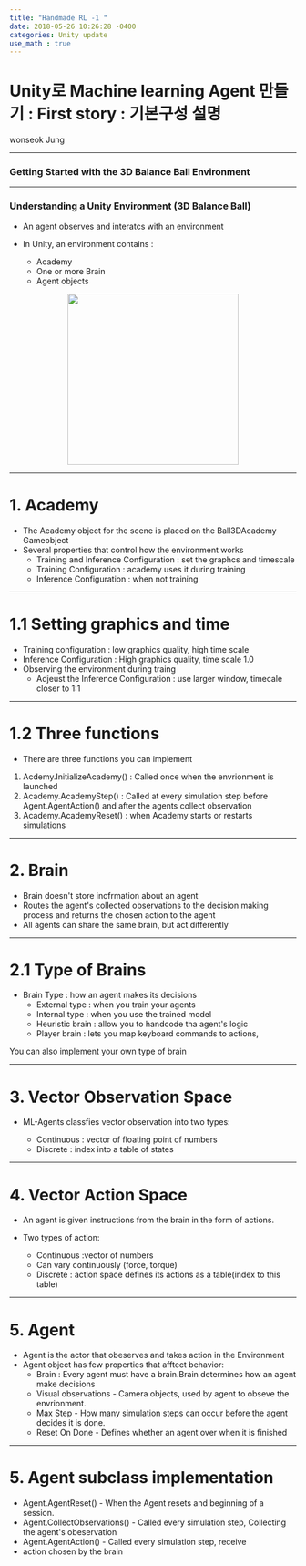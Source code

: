```yaml
---
title: "Handmade RL -1 "
date: 2018-05-26 10:26:28 -0400
categories: Unity update
use_math : true
---
```






# Unity로 Machine learning Agent 만들기 : First story : 기본구성 설명 

wonseok Jung

---
### Getting Started with the 3D Balance Ball Environment



---

### Understanding a Unity Environment (3D Balance Ball)


- An agent observes and interatcs with an environment

- In Unity, an environment contains :
	
    - Academy
    - One or more Brain 
	- Agent objects

<center><img src="https://user-images.githubusercontent.com/11300712/40576197-76e4a258-612c-11e8-9e29-591d60f3f1a5.jpg" weight ="300" height = "300"> </center>



---


# 1. Academy

-  The Academy object for the scene is placed on the Ball3DAcademy Gameobject
-  Several properties that control how the environment works
	- Training and Inference Configuration : set the graphcs and timescale
	- Training Configuration : academy uses it during training
	- Inference Configuration : when not training
	
---
	
# 1.1 Setting graphics and time

- Training configuration : low graphics quality, high time scale
- Inference Configuration : High graphics quality, time scale 1.0
- Observing the environment during traing 
	- Adjeust the Inference Configuration : use larger window, timecale closer to 1:1 

---


# 1.2 Three functions 
- There are three functions you can implement
1. Acdemy.InitializeAcademy() : Called once when the envrionment is launched
2. Academy.AcademyStep() : Called at every simulation step before Agent.AgentAction() and after the agents collect observation
3. Academy.AcademyReset() : when Academy  starts or restarts simulations

---

# 2. Brain

- Brain doesn't store inofrmation about an agent
- Routes the agent's collected observations to the decision making process and returns the chosen action to the agent
- All agents can share the same brain, but act differently

---
# 2.1 Type of Brains 
- Brain Type : how an agent makes its decisions
	- External type : when you train your agents
	- Internal type : when you use the trained model
	- Heuristic brain : allow you to handcode tha agent's logic
	- Player brain : lets you map keyboard commands to actions,

You can also implement your own type of brain

---

# 3. Vector Observation Space

- ML-Agents classfies vector observation into two types: 

	- Continuous : vector of floating point of numbers
	- Discrete : index into a table of states

---

# 4. Vector Action Space

- An agent is given instructions from the brain in the form of actions.

- Two types of action: 
	- Continuous :vector of numbers
	- Can vary continuously (force, torque)
	- Discrete : action space defines its actions as a table(index to this table) 

---

# 5. Agent

- Agent is the actor that obeserves and takes action in the Environment
- Agent object has few properties that afftect behavior: 
	- Brain : Every agent must have a brain.Brain determines how an agent make decisions
	- Visual observations - Camera objects, used by agent to obseve the envrionment. 
	- Max Step - How many simulation steps can occur before the agent decides it is done.
	- Reset On Done - Defines whether an agent over when it is finished

---

# 5. Agent subclass implementation

- Agent.AgentReset() - When the Agent resets and beginning of a session. 
- Agent.CollectObservations() - Called every simulation step, Collecting the agent's obeservation
- Agent.AgentAction() - Called every simulation step, receive 
- action chosen by the brain
